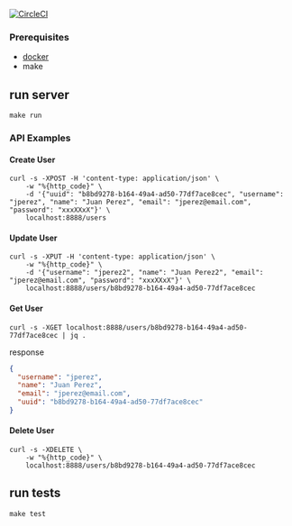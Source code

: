 
[![CircleCI](https://circleci.com/gh/ganvoa/udd/tree/main.svg?style=svg)](https://circleci.com/gh/ganvoa/udd/tree/main)

### Prerequisites

 - [docker](https://docs.docker.com/get-docker/) 
 - make

## run server

```console
make run
```

### API Examples

#### Create User

```console
curl -s -XPOST -H 'content-type: application/json' \
    -w "%{http_code}" \
    -d '{"uuid": "b8bd9278-b164-49a4-ad50-77df7ace8cec", "username": "jperez", "name": "Juan Perez", "email": "jperez@email.com", "password": "xxxXXxX"}' \
    localhost:8888/users
```  

#### Update User

```console
curl -s -XPUT -H 'content-type: application/json' \
    -w "%{http_code}" \
    -d '{"username": "jperez2", "name": "Juan Perez2", "email": "jperez@email.com", "password": "xxxXXxX"}' \
    localhost:8888/users/b8bd9278-b164-49a4-ad50-77df7ace8cec
```  

#### Get User

```console
curl -s -XGET localhost:8888/users/b8bd9278-b164-49a4-ad50-77df7ace8cec | jq .
```
response

```json
{
  "username": "jperez",
  "name": "Juan Perez",
  "email": "jperez@email.com",
  "uuid": "b8bd9278-b164-49a4-ad50-77df7ace8cec"
}
```

#### Delete User

```console
curl -s -XDELETE \
    -w "%{http_code}" \
    localhost:8888/users/b8bd9278-b164-49a4-ad50-77df7ace8cec
``` 

## run tests
```console
make test
```

